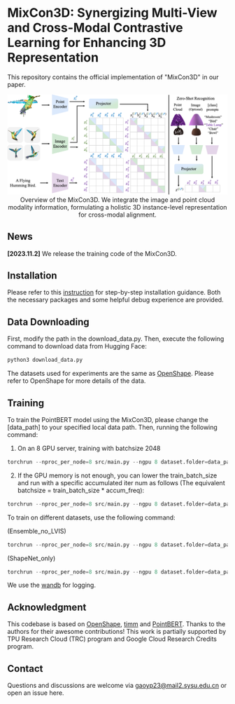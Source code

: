 # MixCon3D: Synergizing Multi-View and Cross-Modal Contrastive Learning for Enhancing 3D Representation
This repository contains the official implementation of "MixCon3D" in our paper.

<p align="center">
  <img src="./figs/mixcon3d.jpg" width="1080">
Overview of the MixCon3D. We integrate the image and point cloud modality information, formulating a holistic 3D instance-level representation for cross-modal alignment.
</p>

## News
**[2023.11.2]** We release the training code of the MixCon3D.

## Installation
Please refer to this [instruction](https://github.com/UCSC-VLAA/MixCon3D/blob/main/Installation.md) for step-by-step installation guidance. Both the necessary packages and some helpful debug experience are provided.
## Data Downloading
First, modify the path in the download_data.py.
Then, execute the following command to download data from Hugging Face:
```python
python3 download_data.py
```
The datasets used for experiments are the same as [OpenShape](https://github.com/Colin97/OpenShape_code).
Please refer to OpenShape for more details of the data.

## Training
To train the PointBERT model using the MixCon3D, please change the [data_path] to your specified local data path.
Then, running the following command:

1) On an 8 GPU server, training with batchsize 2048
```python
torchrun --nproc_per_node=8 src/main.py --ngpu 8 dataset.folder=data_path dataset.train_batch_size=256 model.name=PointBERT model.scaling=3 model.use_dense=True --trial_name MixCon3D --config src/configs/train.yaml
```
2) If the GPU memory is not enough, you can lower the train_batch_size and run with a specific accumulated iter num as follows (The equivalent batchsize = train_batch_size * accum_freq):
```python
torchrun --nproc_per_node=8 src/main.py --ngpu 8 dataset.folder=data_path dataset.train_batch_size=128 dataset.accum_freq=2 model.name=PointBERT model.scaling=3 model.use_dense=True --trial_name MixCon3D --config src/configs/train.yaml
```

To train on different datasets, use the following command:

(Ensemble_no_LVIS)
```python
torchrun --nproc_per_node=8 src/main.py --ngpu 8 dataset.folder=data_path dataset.train_split=meta_data/split/train_no_lvis.json dataset.train_batch_size=128 dataset.accum_freq=2 model.name=PointBERT model.scaling=3 model.use_dense=True --trial_name MixCon3D --config src/configs/train.yaml
```
(ShapeNet_only)
```python
torchrun --nproc_per_node=8 src/main.py --ngpu 8 dataset.folder=data_path dataset.train_split=meta_data/split/ablation/train_shapenet_only.json dataset.train_batch_size=128 dataset.accum_freq=1 model.name=PointBERT model.scaling=3 model.use_dense=True --trial_name MixCon3D --config src/configs/train.yaml
```

We use the [wandb](https://wandb.ai/) for logging.

## Acknowledgment
This codebase is based on [OpenShape](https://github.com/Colin97/OpenShape_code), [timm](https://github.com/huggingface/pytorch-image-models) and [PointBERT](https://github.com/lulutang0608/Point-BERT). Thanks to the authors for their awesome contributions! This work is partially supported by TPU Research Cloud (TRC) program and Google Cloud Research Credits program.

## Contact 
Questions and discussions are welcome via [gaoyp23@mail2.sysu.edu.cn](gaoyp23@mail2.sysu.edu.cn) or open an issue here.
